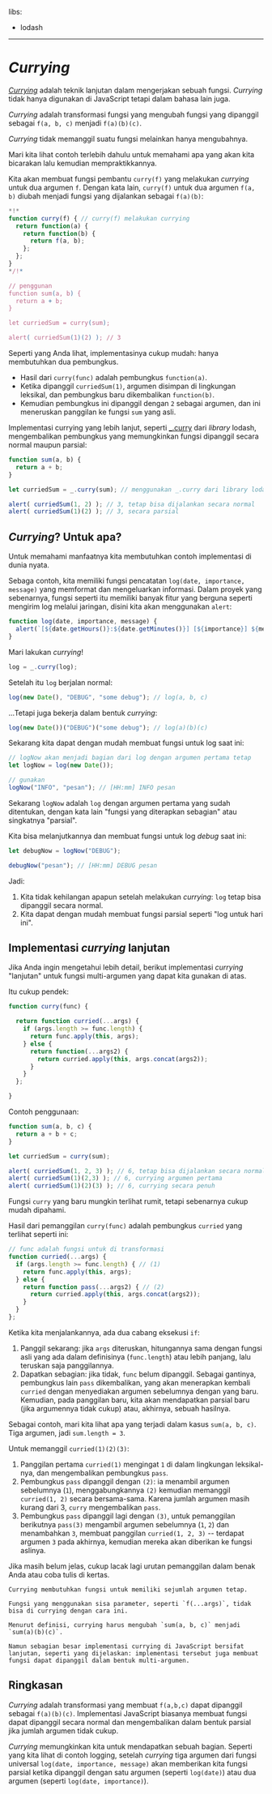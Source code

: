 libs:
  - lodash

---

# _Currying_

[_Currying_](https://en.wikipedia.org/wiki/Currying) adalah teknik lanjutan dalam mengerjakan sebuah fungsi. _Currying_ tidak hanya digunakan di JavaScript tetapi dalam bahasa lain juga.

_Currying_ adalah transformasi fungsi yang mengubah fungsi yang dipanggil sebagai `f(a, b, c)` menjadi `f(a)(b)(c)`.

_Currying_ tidak memanggil suatu fungsi melainkan hanya mengubahnya.

Mari kita lihat contoh terlebih dahulu untuk memahami apa yang akan kita bicarakan lalu kemudian mempraktikkannya.

Kita akan membuat fungsi pembantu `curry(f)` yang melakukan _currying_ untuk dua argumen `f`. Dengan kata lain, `curry(f)` untuk dua argumen `f(a, b)` diubah menjadi fungsi yang dijalankan sebagai `f(a)(b)`:

```js run
*!*
function curry(f) { // curry(f) melakukan currying
  return function(a) {
    return function(b) {
      return f(a, b);
    };
  };
}
*/!*

// penggunan
function sum(a, b) {
  return a + b;
}

let curriedSum = curry(sum);

alert( curriedSum(1)(2) ); // 3
```

Seperti yang Anda lihat, implementasinya cukup mudah: hanya membutuhkan dua pembungkus.

- Hasil dari `curry(func)` adalah pembungkus `function(a)`.
- Ketika dipanggil `curriedSum(1)`, argumen disimpan di lingkungan leksikal, dan pembungkus baru dikembalikan `function(b)`.
- Kemudian pembungkus ini dipanggil dengan `2` sebagai argumen, dan ini meneruskan panggilan ke fungsi `sum` yang asli.

Implementasi currying yang lebih lanjut, seperti [_.curry](https://lodash.com/docs#curry) dari _library_ lodash, mengembalikan pembungkus yang memungkinkan fungsi dipanggil secara normal maupun parsial:

```js run
function sum(a, b) {
  return a + b;
}

let curriedSum = _.curry(sum); // menggunakan _.curry dari library lodash 

alert( curriedSum(1, 2) ); // 3, tetap bisa dijalankan secara normal
alert( curriedSum(1)(2) ); // 3, secara parsial
```

## _Currying_? Untuk apa?

Untuk memahami manfaatnya kita membutuhkan contoh implementasi di dunia nyata.

Sebaga contoh, kita memiliki fungsi pencatatan `log(date, importance, message)` yang memformat dan mengeluarkan informasi. Dalam proyek yang sebenarnya, fungsi seperti itu memiliki banyak fitur yang berguna seperti mengirim log melalui jaringan, disini kita akan menggunakan `alert`:

```js
function log(date, importance, message) {
  alert(`[${date.getHours()}:${date.getMinutes()}] [${importance}] ${message}`);
}
```

Mari lakukan _currying_!

```js
log = _.curry(log);
```

Setelah itu `log` berjalan normal:

```js
log(new Date(), "DEBUG", "some debug"); // log(a, b, c)
```

...Tetapi juga bekerja dalam bentuk _currying_:

```js
log(new Date())("DEBUG")("some debug"); // log(a)(b)(c)
```

Sekarang kita dapat dengan mudah membuat fungsi untuk log saat ini:

```js
// logNow akan menjadi bagian dari log dengan argumen pertama tetap
let logNow = log(new Date());

// gunakan
logNow("INFO", "pesan"); // [HH:mm] INFO pesan
```

Sekarang `logNow` adalah `log` dengan argumen pertama yang sudah ditentukan, dengan kata lain "fungsi yang diterapkan sebagian" atau singkatnya "parsial".

Kita bisa melanjutkannya dan membuat fungsi untuk log _debug_ saat ini:

```js
let debugNow = logNow("DEBUG");

debugNow("pesan"); // [HH:mm] DEBUG pesan
```

Jadi:
1. Kita tidak kehilangan apapun setelah melakukan _currying_: `log` tetap bisa dipanggil secara normal.
2. Kita dapat dengan mudah membuat fungsi parsial seperti "log untuk hari ini".

## Implementasi _currying_ lanjutan

Jika Anda ingin mengetahui lebih detail, berikut implementasi _currying_ "lanjutan" untuk fungsi multi-argumen yang dapat kita gunakan di atas.

Itu cukup pendek:

```js
function curry(func) {

  return function curried(...args) {
    if (args.length >= func.length) {
      return func.apply(this, args);
    } else {
      return function(...args2) {
        return curried.apply(this, args.concat(args2));
      }
    }
  };

}
```

Contoh penggunaan:

```js
function sum(a, b, c) {
  return a + b + c;
}

let curriedSum = curry(sum);

alert( curriedSum(1, 2, 3) ); // 6, tetap bisa dijalankan secara normal
alert( curriedSum(1)(2,3) ); // 6, currying argumen pertama
alert( curriedSum(1)(2)(3) ); // 6, currying secara penuh
```

Fungsi `curry` yang baru mungkin terlihat rumit, tetapi sebenarnya cukup mudah dipahami.

Hasil dari pemanggilan `curry(func)` adalah pembungkus `curried` yang terlihat seperti ini:

```js
// func adalah fungsi untuk di transformasi
function curried(...args) {
  if (args.length >= func.length) { // (1)
    return func.apply(this, args);
  } else {
    return function pass(...args2) { // (2)
      return curried.apply(this, args.concat(args2));
    }
  }
};
```

Ketika kita menjalankannya, ada dua cabang eksekusi `if`:

1. Panggil sekarang: jika `args` diteruskan, hitungannya sama dengan fungsi asli yang ada dalam definisinya (`func.length`) atau lebih panjang, lalu teruskan saja panggilannya.
2. Dapatkan sebagian: jika tidak, `func` belum dipanggil. Sebagai gantinya, pembungkus lain `pass` dikembalikan, yang akan menerapkan kembali `curried` dengan menyediakan argumen sebelumnya dengan yang baru. Kemudian, pada panggilan baru, kita akan mendapatkan parsial baru (jika argumennya tidak cukup) atau, akhirnya, sebuah hasilnya.

Sebagai contoh, mari kita lihat apa yang terjadi dalam kasus `sum(a, b, c)`. Tiga argumen, jadi `sum.length = 3`.

Untuk memanggil `curried(1)(2)(3)`:

1. Panggilan pertama `curried(1)` mengingat `1` di dalam lingkungan leksikal-nya, dan mengembalikan pembungkus `pass`.
2. Pembungkus `pass` dipanggil dengan `(2)`: ia menambil argumen sebelumnya (`1`), menggabungkannya `(2)` kemudian memanggil `curried(1, 2)` secara bersama-sama. Karena jumlah argumen masih kurang dari 3, `curry` mengembalikan `pass`.
3. Pembungkus `pass` dipanggil lagi dengan `(3)`,  untuk pemanggilan berikutnya `pass(3)` mengambil argumen sebelumnya (`1`, `2`) dan menambahkan `3`, membuat panggilan `curried(1, 2, 3)` -- terdapat argumen `3` pada akhirnya, kemudian mereka akan diberikan ke fungsi aslinya.

Jika masih belum jelas, cukup lacak lagi urutan pemanggilan dalam benak Anda atau coba tulis di kertas.

```smart header="Fixed-length functions only"
Currying membutuhkan fungsi untuk memiliki sejumlah argumen tetap.

Fungsi yang menggunakan sisa parameter, seperti `f(...args)`, tidak bisa di currying dengan cara ini.
```

```smart header="A little more than currying"
Menurut definisi, currying harus mengubah `sum(a, b, c)` menjadi `sum(a)(b)(c)`.

Namun sebagian besar implementasi currying di JavaScript bersifat lanjutan, seperti yang dijelaskan: implementasi tersebut juga membuat fungsi dapat dipanggil dalam bentuk multi-argumen.
```

## Ringkasan

*Currying* adalah transformasi yang membuat `f(a,b,c)` dapat dipanggil sebagai `f(a)(b)(c)`. Implementasi JavaScript biasanya membuat fungsi dapat dipanggil secara normal dan mengembalikan dalam bentuk parsial jika jumlah argumen tidak cukup.

_Currying_ memungkinkan kita untuk mendapatkan sebuah bagian. Seperti yang kita lihat di contoh logging, setelah _currying_ tiga argumen dari fungsi universal `log(date, importance, message)` akan memberikan kita fungsi parsial ketika dipanggil dengan satu argumen (seperti `log(date)`) atau dua argumen (seperti `log(date, importance)`).  
